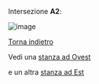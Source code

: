 Intersezione **A2**:

![image](resource:assets/images/page_old_dig_A2.png)

[Torna indietro](page_old_dig_A)

Vedi una [stanza ad Ovest](page_old_dig_G)

e un altra [stanza ad Est](page_old_dig_D)